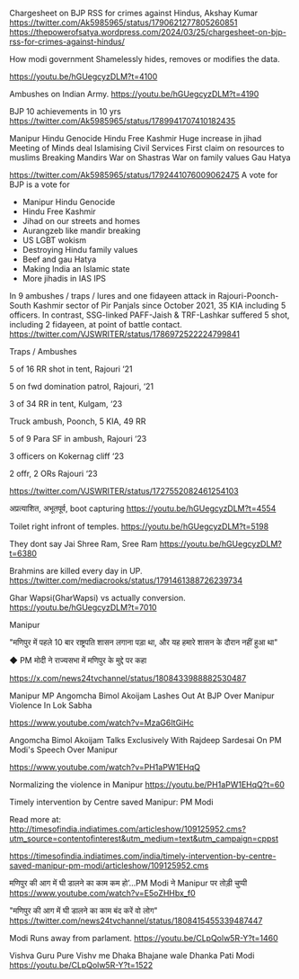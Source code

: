 


Chargesheet on BJP RSS for crimes against Hindus, Akshay Kumar
https://twitter.com/Ak5985965/status/1790621277805260851
https://thepowerofsatya.wordpress.com/2024/03/25/chargesheet-on-bjp-rss-for-crimes-against-hindus/


How modi government Shamelessly hides, removes or modifies the data.

https://youtu.be/hGUegcyzDLM?t=4100


Ambushes on Indian Army.
https://youtu.be/hGUegcyzDLM?t=4190

BJP 10 achievements in 10 yrs
https://twitter.com/Ak5985965/status/1789941707410182435

Manipur Hindu Genocide
Hindu Free Kashmir
Huge increase in jihad
Meeting of Minds deal
Islamising Civil Services
First claim on resources to muslims
Breaking Mandirs
War on Shastras
War on family values
Gau Hatya

https://twitter.com/Ak5985965/status/1792441076009062475
A vote for BJP is a vote for 

- Manipur Hindu Genocide
- Hindu Free Kashmir
- Jihad on our streets and homes
- Aurangzeb like mandir breaking 
- US LGBT wokism
- Destroying Hindu family values
- Beef and gau Hatya
- Making India an Islamic state
- More jihadis in IAS IPS


In 9 ambushes / traps / lures and one fidayeen attack in Rajouri-Poonch-South Kashmir sector of Pir Panjals since October 2021, 35 KIA including 5 officers.
In contrast, SSG-linked PAFF-Jaish & TRF-Lashkar suffered 5 shot, including 2 fidayeen, at point of battle contact.
https://twitter.com/VJSWRITER/status/1786972522224799841


Traps / Ambushes

5 of 16 RR shot in tent, Rajouri ‘21

5 on fwd domination patrol, Rajouri, ‘21

3 of 34 RR in tent, Kulgam, ‘23

Truck ambush, Poonch, 5 KIA, 49 RR 

5 of 9 Para SF in ambush, Rajouri ‘23

3 officers on Kokernag cliff ‘23

2 offr, 2 ORs Rajouri ‘23

https://twitter.com/VJSWRITER/status/1727552082461254103


अप्रत्याशित, अभूतपूर्व, boot capturing
https://youtu.be/hGUegcyzDLM?t=4554


Toilet right infront of temples.
https://youtu.be/hGUegcyzDLM?t=5198


They dont say Jai Shree Ram, Sree Ram
https://youtu.be/hGUegcyzDLM?t=6380


 Brahmins are killed every day in UP.
https://twitter.com/mediacrooks/status/1791461388726239734


Ghar Wapsi(GharWapsi) vs actually conversion.
https://youtu.be/hGUegcyzDLM?t=7010 


Manipur

"मणिपुर में पहले 10 बार राष्ट्रपति शासन लगाना पड़ा था, और यह हमारे शासन के दौरान नहीं हुआ था"

◆ PM मोदी ने राज्यसभा में मणिपुर के मुद्दे पर कहा

https://x.com/news24tvchannel/status/1808433988882530487

Manipur MP Angomcha Bimol Akoijam Lashes Out At BJP Over Manipur Violence In Lok Sabha

https://www.youtube.com/watch?v=MzaG6ItGiHc

Angomcha Bimol Akoijam Talks Exclusively With Rajdeep Sardesai On PM Modi's Speech Over Manipur

https://www.youtube.com/watch?v=PH1aPW1EHqQ


Normalizing the violence in Manipur 
https://youtu.be/PH1aPW1EHqQ?t=60

Timely intervention by Centre saved Manipur: PM Modi

Read more at:
http://timesofindia.indiatimes.com/articleshow/109125952.cms?utm_source=contentofinterest&utm_medium=text&utm_campaign=cppst

https://timesofindia.indiatimes.com/india/timely-intervention-by-centre-saved-manipur-pm-modi/articleshow/109125952.cms

मणिपुर की आग में घी डालने का काम कम हो’…PM Modi ने Manipur पर तोड़ी चुप्पी
https://www.youtube.com/watch?v=E5oZHHbx_f0

"मणिपुर की आग में घी डालने का काम बंद करें वो लोग"
https://twitter.com/news24tvchannel/status/1808415455339487447


Modi Runs away from parlament.
https://youtu.be/CLpQolw5R-Y?t=1460


Vishva Guru Pure Vishv me Dhaka Bhajane wale Dhanka Pati Modi 
https://youtu.be/CLpQolw5R-Y?t=1522
